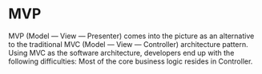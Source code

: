 # MVP
MVP (Model — View — Presenter) comes into the picture as an alternative to the traditional MVC (Model — View — Controller) architecture pattern. Using MVC as the software architecture, developers end up with the following difficulties: Most of the core business logic resides in Controller.

